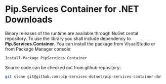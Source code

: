 # Pip.Services Container for .NET Downloads

Binary releases of the runtime are available through NuGet cental repository. 
To use the library you shall include dependency to **Pip.Services.Container**.
You can install the package from VisualStudio or from Package Manager console:

```bash
Install-Package PipServices.Container
``` 

Source code can be checked out from github repository:

```bash
git clone git@github.com:pip-services-dotnet/pip-services-container-dotnet.git
```
